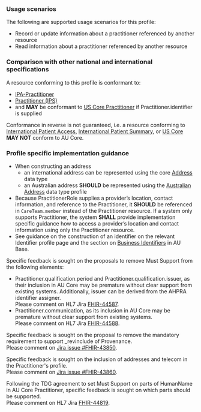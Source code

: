 ### Usage scenarios

The following are supported usage scenarios for this profile:

- Record or update information about a practitioner referenced by another resource
- Read information about a practitioner referenced by another resource


### Comparison with other national and international specifications

A resource conforming to this profile is conformant to:
- [IPA-Practitioner](http://hl7.org/fhir/uv/ipa/StructureDefinition-ipa-practitioner.html)
- [Practitioner (IPS)](http://hl7.org/fhir/uv/ips/StructureDefinition-Practitioner-uv-ips.html)
- and **MAY** be conformant to [US Core Practitioner](http://hl7.org/fhir/us/core/StructureDefinition/us-core-practitioner) if Practitioner.identifier is supplied

Conformance in reverse is not guaranteed, i.e. a resource conforming to [International Patient Access](https://build.fhir.org/ig/HL7/fhir-ipa), [International Patient Summary](http://build.fhir.org/ig/HL7/fhir-ips), or [US Core](http://hl7.org/fhir/us/core) **MAY NOT** conform to AU Core.


### Profile specific implementation guidance
- When constructing an address
  - an international address can be represented using the core [Address](http://hl7.org/fhir/R4/datatypes.html#Address) data type
  - an Australian address **SHOULD** be represented using the [Australian Address](http://build.fhir.org/ig/hl7au/au-fhir-base/StructureDefinition-au-address.html) data type profile
- Because PractitionerRole supplies a provider’s location, contact information, and reference to the Practitioner, it **SHOULD** be referenced in `CareTeam.member` instead of the Practitioner resource. If a system only supports Practitioner, the system **SHALL** provide implementation specific guidance how to access a provider’s location and contact information using only the Practitioner resource.
- See guidance on the construction of an identifier on the relevant Identifier profile page and the section on [Business Identifiers](https://build.fhir.org/ig/hl7au/au-fhir-base/guidance.html#business-identifiers) in AU Base.

<div class="request-for-feedback">
    <p>Specific feedback is sought on the proposals to remove Must Support from the following elements:
    <ul>
        <li>Practitioner.qualification.period and Practitioner.qualification.issuer, as their inclusion in AU Core may be premature without clear support from existing systems. Additionally, issuer can be derived from the AHPRA identifier assigner.<br/>Please comment on HL7 Jira <a href="https://jira.hl7.org/browse/FHIR-44587">FHIR-44587</a>.</li>
        <li>Practitioner.communication, as its inclusion in AU Core may be premature without clear support from existing systems.<br/>Please comment on HL7 Jira <a href="https://jira.hl7.org/browse/FHIR-44588">FHIR-44588</a>.</li>
    </ul>
    </p>
</div>

<p class="request-for-feedback">Specific feedback is sought on the proposal to remove the mandatory requirement to support _revinclude of Provenance.<br/>Please comment on <a href="https://jira.hl7.org/browse/FHIR-43850">Jira issue #FHIR-43850</a>.</p>

<p class="request-for-feedback">Specific feedback is sought on the inclusion of addresses and telecom in the Practitioner's profile.<br/>Please comment on <a href="https://jira.hl7.org/browse/FHIR-43860">Jira issue #FHIR-43860</a>.</p>

<p class="request-for-feedback">Following the TDG agreement to set Must Support on parts of HumanName in AU Core Practitioner, specific feedback is sought on which parts should be supported.<br/>Please comment on HL7 Jira <a href="https://jira.hl7.org/browse/FHIR-44819">FHIR-44819</a>.</p>
